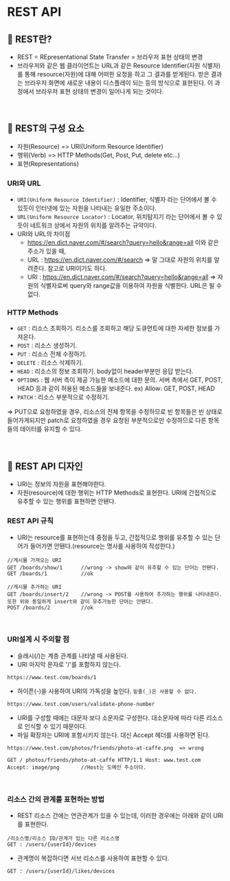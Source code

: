 # REST API

## 📌 REST란?

- REST = REpresentational State Transfer = 브라우저 표현 상태의 변경
- 브라우저와 같은 웹 클라이언트는 URL과 같은 Resource Identifier(자원 식별자)를 통해 resource(자원)에 대해 어떠한 요청을 하고 그 결과를 받게된다. 받은 결과는 브라우저 화면에 새로운 내용이 디스플레이 되는 등의 방식으로 표현된다. 이 과정에서 브라우저 표현 상태의 변경이 일어나게 되는 것이다.

<br>

## 📌 REST의 구성 요소

- 자원(Resource) => URI(Uniform Resource Identifier)
- 행위(Verb) => HTTP Methods(Get, Post, Put, delete etc...)
- 표현(Representations)

### URI와 URL
- `URI(Uniform Resource Identifier)` : Identifier, 식별자 라는 단어에서 볼 수 있듯이 인터넷에 있는 자원을 나타내는 유일한 주소이다.
- `URL(Uniform Resource Locator)` : Locator, 위치탐지기 라는 단어에서 볼 수 있듯이 네트워크 상에서 자원의 위치를 알려주는 규약이다.
- URI와 URL의 차이점
  - https://en.dict.naver.com/#/search?query=hello&range=all 이와 같은 주소가 있을 때,
  - URL : https://en.dict.naver.com/#/search => 말 그대로 자원의 위치를 알려준다. 참고로 URI이기도 하다.
  - URI : https://en.dict.naver.com/#/search?query=hello&range=all => 자원의 식별자로써 query와 range값을 이용하여 자원을 식별한다. URL은 될 수 없다.

### HTTP Methods
- `GET` : 리소스 조회하기. 리소스를 조회하고 해당 도큐먼트에 대한 자세한 정보를 가져온다.
- `POST` : 리소스 생성하기.
- `PUT` : 리소스 전체 수정하기.
- `DELETE` : 리소스 삭제하기.
- `HEAD` : 리소스의 정보 조회하기. body없이 header부분만 응답 받는다.
- `OPTIONS` : 웹 서버 측이 제공 가능한 메소드에 대한 문의. 서버 측에서 GET, POST, HEAD 등과 같이 허용된 메소드들을 보내준다. ex) Allow: GET, POST, HEAD
- `PATCH` : 리소스 부분적으로 수정하기.

=> PUT으로 요청하였을 경우, 리소스의 전체 항목을 수정하므로 빈 항목들은 빈 상태로 들어가게되지만 patch로 요청하였을 경우 요청된 부분적으로만 수정하므로 다른 항목들의 데이터를 유지할 수 있다.

<br>

## 📌 REST API 디자인

- URI는 정보의 자원을 표현해야한다.
- 자원(resource)에 대한 행위는 HTTP Methods로 표현한다. URI에 간접적으로 유추할 수 있는 행위를 표현하면 안됀다.

### REST API 규칙

- URI는 resource를 표현하는데 중점을 두고, 간접적으로 행위를 유추할 수 있는 단어가 들어가면 안됀다.(resource는 명사를 사용하여 작성한다.)

```text
//게시물 가져오는 URI
GET /boards/show/1      //wrong -> show와 같이 유추할 수 있는 단어는 안됀다.
GET /boards/1           //ok

//게시물 추가하는 URI
GET /boards/insert/2    //wrong -> POST를 사용하여 추가하는 행위를 나타내준다. 또한 위와 동일하게 insert와 같이 유추가능한 단어는 안됀다.
POST /boards/2          //ok
```

<br>

### URI설계 시 주의할 점

- 슬래시(/)는 계층 관계를 나타낼 때 사용된다.
- URI 마지막 문자로 '/'를 포함하지 않는다.

```text
https://www.test.com/boards/1
```

- 하이픈(-)을 사용하여 URI의 가독성을 높인다. `밑줄(_)은 사용할 수 없다.`

```text
https://www.test.com/users/validate-phone-number
```

- URI를 구성할 때에는 대문자 보다 소문자로 구성한다. 대소문자에 따라 다른 리소스로 인식할 수 있기 때문이다.
- 파일 확장자는 URI에 포함시키지 않는다. 대신 Accept 헤더를 사용하면 된다.

```text
https://www.test.com/photos/friends/photo-at-caffe.png  => wrong

GET / photos/friends/photo-at-caffe HTTP/1.1 Host: www.test.com Accept: image/png       //Host는 도메인 주소이다.
```

<br>

### 리소스 간의 관계를 표현하는 방법

- REST 리소스 간에는 연관관계가 있을 수 있는데, 이러한 경우에는 아래와 같이 URI를 표현한다.

```text
/리소스명/리소스 ID/관계가 있는 다른 리소스명
GET : /users/{userId}/devices
```

- 관계명이 복잡하다면 서브 리소스를 사용하여 표현할 수 있다.

```text
GET : /users/{userId}/likes/devices
```
